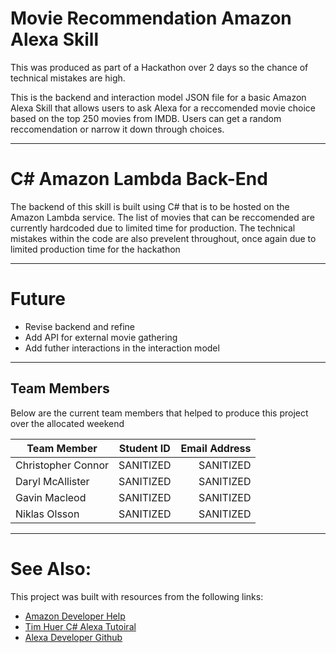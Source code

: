 # Movie Recommendation Amazon Alexa Skill
This was produced as part of a Hackathon over 2 days so the chance of technical mistakes are high.

This is the backend and interaction model JSON file for a basic Amazon Alexa Skill that allows users to ask Alexa for a reccomended movie choice based on the top 250 movies from IMDB. Users can get a random reccomendation or narrow it down through choices.

******

# C# Amazon Lambda Back-End

The backend of this skill is built using C# that is to be hosted on the Amazon Lambda service. The list of movies that can be reccomended are currently hardcoded due to limited time for production. The technical mistakes within the code are also prevelent throughout, once again due to limited production time for the hackathon

******

# Future
- Revise backend and refine
- Add API for external movie gathering
- Add futher interactions in the interaction model

******

## Team Members
Below are the current team members that helped to produce this project over the allocated weekend

|Team Member |	Student ID	|	Email Address|
| --- | :---: | ---: |
|Christopher Connor	|	SANITIZED	|	SANITIZED|
|Daryl McAllister	|	SANITIZED	|	SANITIZED|
|Gavin Macleod	|	SANITIZED	|	SANITIZED|
|Niklas Olsson	|	SANITIZED	|	SANITIZED|

******

# See Also:

This project was built with resources from the following links:
- [Amazon Developer Help](https://developer.amazon.com/en-gb/alexa-skills-kit?sc_category=paid&sc_channel=SEM&sc_campaign=UK_coding_languages_b&sc_publisher=GO&sc_content=content&sc_detail=275834481029&sc_funnel=convert&sc_country=UK&sc_keyword=%2Bamazon%20%2Balexa%20%2Bc%23&sc_medium=paid+SEM+coding_languages_b+GO+content+275834481029+convert+UK+%2Bamazon%20%2Balexa%20%2Bc%23&gclid=CjwKCAjwgabeBRBuEiwACD4R5iQzowUQVOrhoiJYH8Cv_vA1vim1Q2Yr5I102UCpAwIyTee1wT-cVBoCBK0QAvD_BwE)
- [Tim Huer C# Alexa Tutoiral](http://timheuer.com/blog/archive/2016/12/12/amazon-alexa-skill-using-c-sharp-dotnet-core.aspx)
- [Alexa Developer Github](https://github.com/alexa/skill-sample-csharp-fact)

